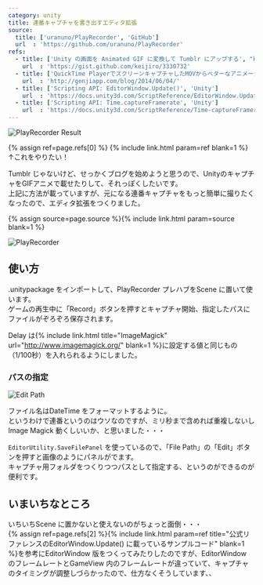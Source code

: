 ```yaml
---
category: unity
title: 連番キャプチャを書き出すエディタ拡張
source:
  title: ['uranuno/PlayRecorder', 'GitHub']
  url  : 'https://github.com/uranuno/PlayRecorder'
refs:
  - title: ['Unity の画面を Animated GIF に変換して Tumblr にアップする', "keijiro's Gists"]
    url  : 'https://gist.github.com/keijiro/3330732'
  - title: ['QuickTime PlayerでスクリーンキャプチャしたMOVからベターなアニメーションGIFを作る', 'Genji App Blog']
    url  : 'http://genjiapp.com/blog/2014/06/04/'
  - title: ['Scripting API: EditorWindow.Update()', 'Unity']
    url  : 'https://docs.unity3d.com/ScriptReference/EditorWindow.Update.html'
  - title: ['Scripting API: Time.captureFramerate', 'Unity']
    url  : 'https://docs.unity3d.com/ScriptReference/Time-captureFramerate.html'
---
```


![PlayRecorder Result](https://uranuno.github.io/PlayRecorder/out.gif "Cubeくん")

{% assign ref=page.refs[0] %}
{% include link.html param=ref blank=1 %}  
↑これをやりたい！

Tumblr じゃないけど、せっかくブログを始めようと思うので、UnityのキャプチャをGIFアニメで載せたりして、それっぽくしたいです。  
上記に方法が載っていますが、元になる連番キャプチャをもっと簡単に撮りたくなったので、エディタ拡張をつくりました。

{% assign source=page.source %}{% include link.html param=source blank=1 %}

![PlayRecorder](https://uranuno.github.io/PlayRecorder/playrecorder.png)

<!-- more -->

使い方
-----
.unitypackage をインポートして、PlayRecorder プレハブをScene に置いて使います。  
ゲームの再生中に「Record」ボタンを押すとキャプチャ開始、指定したパスにファイルがぞろぞろ保存されます。

Delay は{% include link.html title="ImageMagick" url="http://www.imagemagick.org/" blank=1 %}に設定する値と同じもの（1/100秒）を入れられるようにしました。  

### パスの指定
![Edit Path](https://uranuno.github.io/PlayRecorder/save_capture.png)

ファイル名はDateTime をフォーマットするように。  
というわけで連番というのはウソなのですが、ミリ秒まで含めれば重複しないしImage Magick 動くしいいか、と思いました・・・

`EditorUtility.SaveFilePanel` を使っているので、「File Path」の「Edit」ボタンを押すと画像のようにパネルがでます。  
キャプチャ用フォルダをつくりつつパスとして指定する、というのができるのが便利です。  


いまいちなところ
----------------
いちいちScene に置かないと使えないのがちょっと面倒・・・  
{% assign ref=page.refs[2] %}{% include link.html param=ref title="公式リファレンスのEditorWindow.Update() に載っているサンプルコード" blank=1 %}を参考にEditorWindow 版をつくってみたりしたのですが、EditorWindow のフレームレートとGameView 内のフレームレートが違っていて、キャプチャのタイミングが調整しづらかったので、仕方なくそうしています、、
